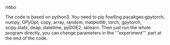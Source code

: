 mtbo

The code is based on python3. You need to pip fowlling pacakges:gpytorch, numpy, GPyOpt, copy, array, random,  matplotlib, torch, gpytorch, scipy.stats, deap, datetime, pyDOE2, sklearn. Then just run the whole program directly, you can change parameters in the '''experiment''' part at the end of the code.
